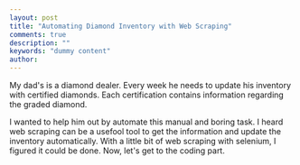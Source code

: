 ```yaml
---
layout: post
title: "Automating Diamond Inventory with Web Scraping"
comments: true
description: ""
keywords: "dummy content"
author: 
---
```


My dad's is a diamond dealer. Every week he needs to update his inventory with certified diamonds. Each certification contains information regarding the graded diamond.

I wanted to help him out by automate this manual and boring task. I heard web scraping can be a usefool tool to get the information and update the inventory automatically. With a little bit of web scraping with selenium, I figured it could be done. Now, let's get to the coding part.
